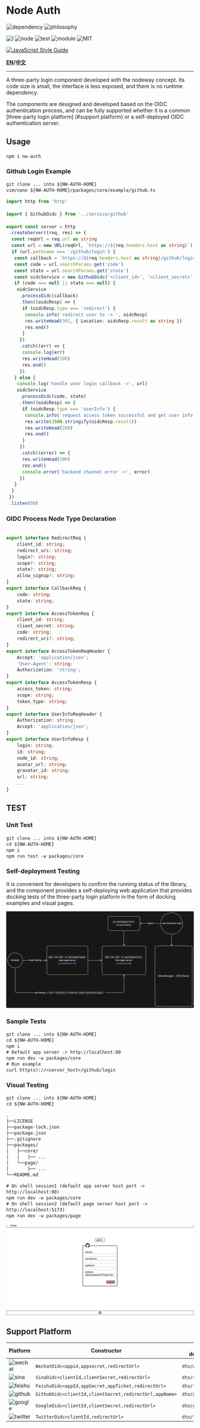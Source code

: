 # Node Auth

![dependency](https://img.shields.io/badge/runtime%20library-none-green?style=for-the-badge)
![philosophy](https://img.shields.io/badge/philosophy-node%20way-9cf?style=for-the-badge)

![l](https://img.shields.io/badge/language-typescript-blue?)
![node](https://img.shields.io/badge/node-%5E20.10.0-yellowgreen)
![test](https://img.shields.io/badge/tests-26%20passed%2C%200%20faild-critical)
![module](https://img.shields.io/badge/module-ESM-yellow)
![MIT](https://img.shields.io/badge/license-MIT-informational)

[![JavaScript Style Guide](https://cdn.rawgit.com/standard/standard/master/badge.svg)](https://github.com/standard/standard)

**[EN](README.md)/[中文](README_CN.md)**

---

A three-party login component developed with the nodeway concept. Its code size is small, the interface is less exposed, and there is no runtime dependency.

The components are designed and developed based on the OIDC authentication process, and can be fully supported whether it is a common [three-party login platform] (#support platform) or a self-deployed OIDC authentication server.

## Usage

```shell
npm i nw-auth
```

### Github Login Example

```shell
git clone ... into ${NW-AUTH-HOME}
vim/nano ${NW-AUTH-HOME}/packages/core/example/github.ts
```

```typescript
import http from 'http'

import { GithubOidc } from '../service/github'

export const server = http
 .createServer((req, res) => {
  const reqUrl = req.url as string
  const url = new URL(reqUrl, `https://${req.headers.host as string}`)
  if (url.pathname === '/github/login') {
   const callback = `https://${req.headers.host as string}/github/login`
   const code = url.searchParams.get('code')
   const state = url.searchParams.get('state')
   const oidcService = new GithubOidc('<client_id>', '<client_secret>', callback, '<appName>')
   if (code === null || state === null) {
    oidcService
     .processOidc(callback)
     .then((oidcResp) => {
      if (oidcResp.type === 'redirect') {
       console.info('redirect user to -> ', oidcResp)
       res.writeHead(301, { Location: oidcResp.result as string })
       res.end()
      }
     })
     .catch((err) => {
      console.log(err)
      res.writeHead(500)
      res.end()
     })
   } else {
    console.log('handle user login callback ->', url)
    oidcService
     .processOidc(code, state)
     .then((oidcResp) => {
      if (oidcResp.type === 'userInfo') {
       console.info('request access token successful and get user info ->', oidcResp)
       res.write(JSON.stringify(oidcResp.result))
       res.writeHead(200)
       res.end()
      }
     })
     .catch((error) => {
      res.writeHead(500)
      res.end()
      console.error('backend channel error ->', error)
     })
   }
  }
 })
 .listen(80)

```

### OIDC Process Node Type Declaration

```typescript

export interface RedirectReq {
    client_id: string;
    redirect_uri: string;
    login?: string;
    scope?: string;
    state?: string;
    allow_signup?: string;
}
export interface CallbackReq {
    code: string;
    state: string;
}
export interface AccessTokenReq {
    client_id: string;
    client_secret: string;
    code: string;
    redirect_uri?: string;
}
export interface AccessTokenReqHeader {
    Accept: 'application/json';
    'User-Agent': string;
    Authorization: 'string';
}
export interface AccessTokenResp {
    access_token: string;
    scope: string;
    token_type: string;
}
export interface UserInfoReqHeader {
    Authorization: string;
    Accept: 'application/json';
}
export interface UserInfoResp {
    login: string;
    id: string;
    node_id: string;
    avatar_url: string;
    gravatar_id: string;
    url: string;
    ...
}

```

## TEST

### Unit Test

```shell
git clone ... into ${NW-AUTH-HOME}
cd ${NW-AUTH-HOME}
npm i
npm run test -w packages/core
```

### Self-deployment Testing

It is convenient for developers to confirm the running status of the library, and the component provides a self-deploying web application that provides docking tests of the three-party login platform in the form of docking examples and visual pages.

![flow](flow.png)

### Sample Tests

```shell
git clone ... into ${NW-AUTH-HOME}
cd ${NW-AUTH-HOME}
npm i
# Default app server -> http://localhost:80
npm run dev -w packages/core
# Run example
curl http(s)://<server_host>/github/login
```

### Visual Testing

```shell
git clone ... into ${NW-AUTH-HOME}
cd ${NW-AUTH-HOME}
```

```
.
├──LICENSE
├──package-lock.json
├──package.json
├──.gitignore
├──packages/
│   ├──core/
│   │   ├── ...
│   └──page/
│       ├── ...
└──README.md
```

```shell
# On shell session1 (default app server host port -> http://localhost:80)
npm run dev -w packages/core
# On shell session2 (default page server host port -> http://localhost:5173)
npm run dev -w packages/page
```

![page](page.png)

## Support Platform

| Platform                                                                       | Constructor                                             | Type declaration  | Example             |
| ------------------------------------------------------------------------------ | ------------------------------------------------------- | ----------------- | ------------------- |
| ![wechat](https://img.shields.io/badge/wechat-white?style=flat&logo=wechat)    | `WechatOidc<appid,appsecret,redirectUrl>`               | `dto/wechat.d.ts` |                     |
| ![sina](https://img.shields.io/badge/sina-red?style=flat&logo=sinaweibo)       | `SinaOidc<clientId,clientSecret,redirectUrl>`           | `dto/sina.d.ts`   | `example/sina.ts`   |
| ![feishu](https://img.shields.io/badge/feishu-white?style=flat&logo=bytedance) | `FeishuOidc<appId,appSecret,appTicket,redirectUrl>`     | `dto/feishu.d.ts` |                     |
| ![github](https://img.shields.io/badge/github-black?style=flat&logo=github)    | `GithubOidc<clientId,clientSecret,redirectUrl,appName>` | `dto/github.d.ts` | `example/github.ts` |
| ![google](https://img.shields.io/badge/google-white?style=flat&logo=google)    | `GoogleOidc<clientId,clientSecret,redirectUrl>`         | `dto/google.d.ts` | `example/google.ts` |
| ![twitter](https://img.shields.io/badge/twitter-white?style=flat&logo=twitter)    | `TwitterOidc<clientId,redirectUrl>`         | `dto/twitter.d.ts` | `example/twitter.ts` |

